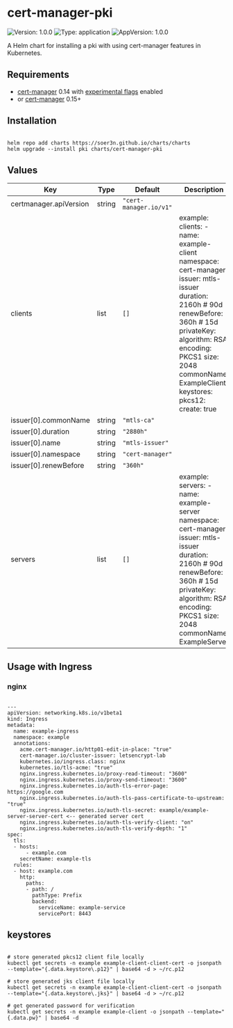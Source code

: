 # cert-manager-pki

![Version: 1.0.0](https://img.shields.io/badge/Version-1.0.0-informational?style=flat-square) ![Type: application](https://img.shields.io/badge/Type-application-informational?style=flat-square) ![AppVersion: 1.0.0](https://img.shields.io/badge/AppVersion-1.0.0-informational?style=flat-square)

A Helm chart for installing a pki with using cert-manager features in Kubernetes.

## Requirements

- [cert-manager](https://github.com/jetstack/cert-manager) 0.14 with [experimental flags](https://cert-manager.io/docs/release-notes/release-notes-0.14/#experimental-bundle-format-support-jks-and-pkcs-12) enabled
- or [cert-manager](https://github.com/jetstack/cert-manager) 0.15+

## Installation

```

helm repo add charts https://soer3n.github.io/charts/charts
helm upgrade --install pki charts/cert-manager-pki

```

## Values

| Key | Type | Default | Description |
|-----|------|---------|-------------|
| certmanager.apiVersion | string | `"cert-manager.io/v1"` |  |
| clients | list | `[]` |  example: clients: - name: example-client   namespace: cert-manager   issuer: mtls-issuer   duration: 2160h # 90d   renewBefore: 360h # 15d   privateKey:     algorithm: RSA     encoding: PKCS1     size: 2048   commonName: ExampleClient   keystores:     pkcs12:       create: true |
| issuer[0].commonName | string | `"mtls-ca"` |  |
| issuer[0].duration | string | `"2880h"` |  |
| issuer[0].name | string | `"mtls-issuer"` |  |
| issuer[0].namespace | string | `"cert-manager"` |  |
| issuer[0].renewBefore | string | `"360h"` |  |
| servers | list | `[]` |  example: servers: - name: example-server   namespace: cert-manager   issuer: mtls-issuer   duration: 2160h # 90d   renewBefore: 360h # 15d   privateKey:     algorithm: RSA     encoding: PKCS1     size: 2048   commonName: ExampleServer |

## Usage with Ingress

### nginx

```

---
apiVersion: networking.k8s.io/v1beta1
kind: Ingress
metadata:
  name: example-ingress
  namespace: example
  annotations:
    acme.cert-manager.io/http01-edit-in-place: "true"
    cert-manager.io/cluster-issuer: letsencrypt-lab
    kubernetes.io/ingress.class: nginx
    kubernetes.io/tls-acme: "true"
    nginx.ingress.kubernetes.io/proxy-read-timeout: "3600"
    nginx.ingress.kubernetes.io/proxy-send-timeout: "3600"
    nginx.ingress.kubernetes.io/auth-tls-error-page: https://google.com
    nginx.ingress.kubernetes.io/auth-tls-pass-certificate-to-upstream: "true"
    nginx.ingress.kubernetes.io/auth-tls-secret: example/example-server-server-cert <-- generated server cert
    nginx.ingress.kubernetes.io/auth-tls-verify-client: "on"
    nginx.ingress.kubernetes.io/auth-tls-verify-depth: "1"
spec:
  tls:
  - hosts:
      - example.com
    secretName: example-tls
  rules:
  - host: example.com
    http:
      paths:
      - path: /
        pathType: Prefix
        backend:
          serviceName: example-service
          servicePort: 8443

```

## keystores

```

# store generated pkcs12 client file locally
kubectl get secrets -n example example-client-client-cert -o jsonpath --template="{.data.keystore\.p12}" | base64 -d > ~/rc.p12

# store generated jks client file locally
kubectl get secrets -n example example-client-client-cert -o jsonpath --template="{.data.keystore\.jks}" | base64 -d > ~/rc.p12

# get generated password for verification
kubectl get secrets -n example example-client -o jsonpath --template="{.data.pw}" | base64 -d

```
